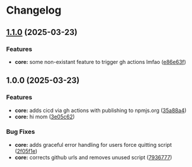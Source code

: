 # Changelog

## [1.1.0](https://github.com/HiMarioLopez/create-mlpz-lambda/compare/v1.0.0...v1.1.0) (2025-03-23)


### Features

* **core:** some non-existant feature to trigger gh actions lmfao ([e86e63f](https://github.com/HiMarioLopez/create-mlpz-lambda/commit/e86e63fe27d06a46ceb7deb3660264f89fd26295))

## 1.0.0 (2025-03-23)


### Features

* **core:** adds cicd via gh actions with publishing to npmjs.org ([35a88a4](https://github.com/HiMarioLopez/create-mlpz-lambda/commit/35a88a4bde8452076f7c7a4f1667d5ef979c32c4))
* **core:** hi mom ([3e05c62](https://github.com/HiMarioLopez/create-mlpz-lambda/commit/3e05c620238f2e272593cc5dc8c41634da22ad0f))


### Bug Fixes

* **core:** adds graceful error handling for users force quitting script ([2f05f1e](https://github.com/HiMarioLopez/create-mlpz-lambda/commit/2f05f1e349b1ec43f4fc0e4c564c86edf5db9e97))
* **core:** corrects github urls and removes unused script ([7936777](https://github.com/HiMarioLopez/create-mlpz-lambda/commit/793677710943298d0e0a9bba5449ef84908ee771))
